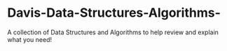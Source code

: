 # Davis-Data-Structures-Algorithms-
A collection of Data Structures and Algorithms to help review and explain what you need!
